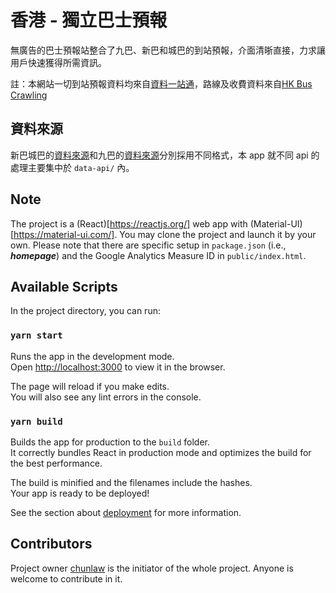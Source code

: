 # 香港 - 獨立巴士預報

無廣告的巴士預報站整合了九巴、新巴和城巴的到站預報，介面清晣直接，力求讓用戶快速獲得所需資訊。

註：本網站一切到站預報資料均來自[資料一站通](https://data.gov.hk)，路線及收費資料來自[HK Bus Crawling](https://github.com/hkbus/hk-bus-crawling/)

## 資料來源

新巴城巴的[資料來源](https://data.gov.hk/tc-data/dataset/nwfb-eta-transport-realtime-eta)和九巴的[資料來源](https://data.gov.hk/tc-data/dataset/hk-td-tis_21-etakmb)分別採用不同格式，本 app 就不同 api 的處理主要集中於 `data-api/` 內。

## Note

The project is a (React)[https://reactjs.org/] web app with (Material-UI)[https://material-ui.com/]. You may clone the project and launch it by your own. Please note that there are specific setup in `package.json` (i.e., ***homepage***) and the Google Analytics Measure ID in `public/index.html`.

## Available Scripts

In the project directory, you can run:

### `yarn start`

Runs the app in the development mode.\
Open [http://localhost:3000](http://localhost:3000) to view it in the browser.

The page will reload if you make edits.\
You will also see any lint errors in the console.

### `yarn build`

Builds the app for production to the `build` folder.\
It correctly bundles React in production mode and optimizes the build for the best performance.

The build is minified and the filenames include the hashes.\
Your app is ready to be deployed!

See the section about [deployment](https://facebook.github.io/create-react-app/docs/deployment) for more information.

## Contributors
Project owner [chunlaw](https://github.com/chunlaw) is the initiator of the whole project. Anyone is welcome to contribute in it.
